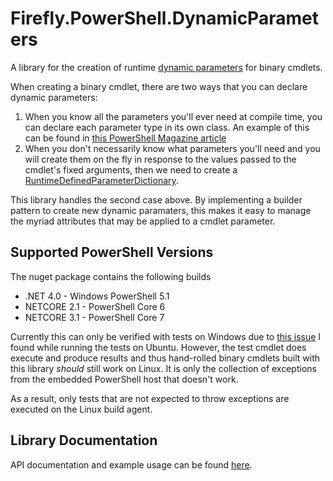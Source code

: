 # Firefly.PowerShell.DynamicParameters

A library for the creation of runtime [dynamic parameters](https://docs.microsoft.com/en-gb/powershell/module/microsoft.powershell.core/about/about_functions_advanced_parameters) for binary cmdlets.

When creating a binary cmdlet, there are two ways that you can declare dynamic parameters:

1. When you know all the parameters you'll ever need at compile time, you can declare each parameter type in its own class. An example of this can be found in [this PowerShell Magazine article](https://www.powershellmagazine.com/2014/06/23/dynamic-parameters-in-c-cmdlets/)
1. When you don't necessarily know what parameters you'll need and you will create them on the fly in response to the values passed to the cmdlet's fixed arguments, then we need to create a [RuntimeDefinedParameterDictionary](https://docs.microsoft.com/en-us/dotnet/api/system.management.automation.runtimedefinedparameterdictionary).

This library handles the second case above. By implementing a builder pattern to create new dynamic paramaters, this makes it easy to manage the myriad attributes that may be applied to a cmdlet parameter.

## Supported PowerShell Versions

The nuget package contains the following builds

* .NET 4.0 - Windows PowerShell 5.1
* NETCORE 2.1 - PowerShell Core 6
* NETCORE 3.1 - PowerShell Core 7

Currently this can only be verified with tests on Windows due to [this issue](https://github.com/PowerShell/PowerShell/issues/12383) I found while running the tests on Ubuntu. However, the test cmdlet does execute and produce results and thus hand-rolled binary cmdlets built with this library _should_ still work on Linux. It is only the collection of exceptions from the embedded PowerShell host that doesn't work.

As a result, only tests that are not expected to throw exceptions are executed on the Linux build agent.

## Library Documentation

API documentation and example usage can be found [here](https://fireflycons.github.io/PSDynamicParameters).